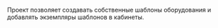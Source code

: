 

Проект позволяет создавать собственные шаблоны оборудования и
добавлять экземпляры шаблонов в кабинеты.



